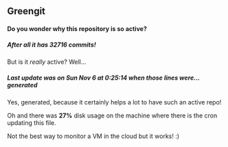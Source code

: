 ## Greengit

#### Do you wonder why this repository is so active?

##### After all it has 32716 commits!

But is it *really* active? Well...

##### Last update was on Sun Nov 6 at 0:25:14 when those lines were... generated

Yes, generated, because it certainly helps a lot to have such an active repo!

Oh and there was **27%** disk usage on the machine
where there is the cron updating this file.

Not the best way to monitor a VM in the cloud but it works! :)
